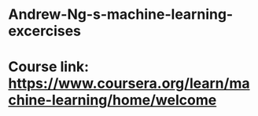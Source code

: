 # Andrew-Ng-s-machine-learning-excercises
# Course link: https://www.coursera.org/learn/machine-learning/home/welcome
